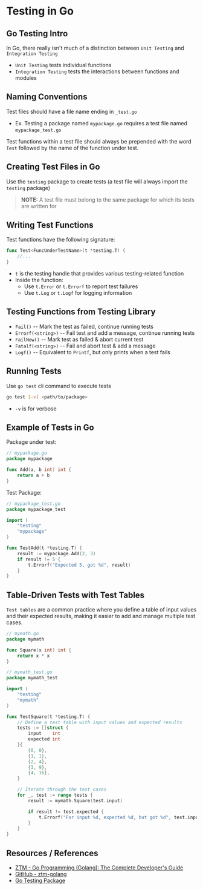 # Testing in Go

## Go Testing Intro

In Go, there really isn't much of a distinction between `Unit Testing` and `Integration Testing`

- `Unit Testing` tests individual functions
- `Integration Testing` tests the interactions between functions and modules

## Naming Conventions

Test files should have a file name ending in `_test.go`

- Ex. Testing a package named `mypackage.go` requires a test file named `mypackage_test.go`

Test functions within a test file should always be prepended with the word `Test` followed by the name of the function under test.

## Creating Test Files in Go

Use the `testing` package to create tests (a test file will always import the `testing` package)

> **NOTE:** A test file must belong to the same package for which its tests are written for

## Writing Test Functions

Test functions have the following signature:

```go
func Test<FuncUnderTestName>(t *testing.T) {
    //...
}
```

- `t` is the testing handle that provides various testing-related function
- Inside the function:
  - Use `t.Error` or `t.Errorf` to report test failures
  - Use `t.Log` or `t.Logf` for logging information

## Testing Functions from Testing Library

- `Fail()` -- Mark the test as failed, continue running tests
- `Errorf(<string>)` -- Fail test and add a message, continue running tests
- `FailNow()` -- Mark test as failed & abort current test
- `Fatalf(<string>)` -- Fail and abort test & add a message
- `Logf()` -- Equivalent to `Printf`, but only prints when a test fails

## Running Tests

Use `go test` cli command to execute tests

```bash
go test [-v] <path/to/package>
```

- `-v` is for verbose

## Example of Tests in Go

Package under test:

```go
// mypackage.go
package mypackage

func Add(a, b int) int {
    return a + b
}
```

Test Package:

```go
// mypackage_test.go
package mypackage_test

import (
    "testing"
    "mypackage"
)

func TestAdd(t *testing.T) {
    result := mypackage.Add(2, 3)
    if result != 5 {
        t.Errorf("Expected 5, got %d", result)
    }
}
```

## Table-Driven Tests with Test Tables

`Test tables` are a common practice where you define a table of input values and their expected results, making it easier to add and manage multiple test cases.

```go
// mymath.go
package mymath

func Square(x int) int {
    return x * x
}
```

```go
// mymath_test.go
package mymath_test

import (
    "testing"
    "mymath"
)

func TestSquare(t *testing.T) {
    // Define a test table with input values and expected results
    tests := []struct {
        input    int
        expected int
    }{
        {0, 0},
        {1, 1},
        {2, 4},
        {3, 9},
        {4, 16},
    }

    // Iterate through the test cases
    for _, test := range tests {
        result := mymath.Square(test.input)

        if result != test.expected {
            t.Errorf("For input %d, expected %d, but got %d", test.input, test.expected, result)
        }
    }
}
```

## Resources / References

- [ZTM - Go Programming (Golang): The Complete Developer's Guide](https://zerotomastery.io/courses/learn-golang/)
- [GitHub - ztm-golang](https://github.com/jayson-lennon/ztm-golang)
- [Go Testing Package](https://pkg.go.dev/testing)
